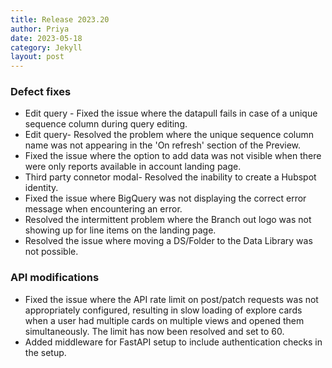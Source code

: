 ```yaml
---
title: Release 2023.20
author: Priya
date: 2023-05-18
category: Jekyll
layout: post
---
```



### Defect fixes

* Edit query - Fixed the issue where the datapull fails in case of a unique sequence column during query editing.
* Edit query- Resolved the problem where the unique sequence column name was not appearing in the 'On refresh' section of the Preview.
* Fixed the issue where the option to add data was not visible when there were only reports available in account landing page.
* Third party connetor modal- Resolved the inability to create a Hubspot identity.
* Fixed the issue where BigQuery was not displaying the correct error message when encountering an error.
* Resolved the intermittent problem where the Branch out logo was not showing up for line items on the landing page.
* Resolved the issue where moving a DS/Folder to the Data Library was not possible.

### API modifications

* Fixed the issue where the API rate limit on post/patch requests was not appropriately configured, resulting in slow loading of explore cards when a user had multiple cards on multiple views and opened them simultaneously. The limit has now been resolved and set to 60.
* Added middleware for FastAPI setup to include authentication checks in the setup. 


